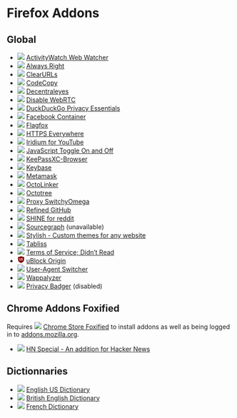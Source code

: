 # Firefox Addons
## Global

- <img width="16" src="https://addons.cdn.mozilla.net/user-media/addon_icons/860/860977-64.png"> [ActivityWatch Web Watcher](https://github.com/ActivityWatch/aw-watcher-web)
- <img width="16" src="https://addons.cdn.mozilla.net/user-media/addon_icons/273/273653-64.png"> [Always Right](https://github.com/autonome/Always-Right/)
- <img width="16" src="https://assets.gitlab-static.net/uploads/-/system/project/avatar/6821549/icon512.png"> [ClearURLs](https://gitlab.com/KevinRoebert/ClearUrls)
- <img width="16" src="https://addons.cdn.mozilla.net/user-media/addon_icons/806/806576-64.png"> [CodeCopy](https://github.com/zenorocha/codecopy)
- <img width="16" src="https://addons.cdn.mozilla.net/user-media/addon_icons/521/521554-64.png"> [Decentraleyes](https://decentraleyes.org/)
- <img width="16" src="https://addons.cdn.mozilla.net/user-media/addon_icons/497/497366-64.png"> [Disable WebRTC](https://github.com/ChrisAntaki/disable-webrtc-firefox)
- <img width="16" src="https://addons.cdn.mozilla.net/user-media/addon_icons/385/385621-64.png"> [DuckDuckGo Privacy Essentials](https://github.com/duckduckgo/duckduckgo-privacy-extension)
- <img width="16" src="https://addons.cdn.mozilla.net/user-media/addon_icons/954/954390-64.png"> [Facebook Container](https://github.com/mozilla/contain-facebook)
- <img width="16" src="https://addons.cdn.mozilla.net/user-media/addon_icons/5/5791-64.png"> [Flagfox](https://flagfox.wordpress.com/)
- <img width="16" src="https://upload.wikimedia.org/wikipedia/commons/e/ea/HTTPS_Everywhere_icon.svg"> [HTTPS Everywhere](https://www.eff.org/https-everywhere)
- <img width="16" src="https://addons.cdn.mozilla.net/user-media/addon_icons/930/930884-64.png"> [Iridium for YouTube](https://github.com/ParticleCore/Iridium)
- <img width="16" src="https://cdn.add0n.com/icons/javascript-toggler48.png"> [JavaScript Toggle On and Off](https://add0n.com/javascript-toggler.html)
- <img width="16" src="https://addons.cdn.mozilla.net/user-media/addon_icons/917/917354-64.png"> [KeePassXC-Browser](https://github.com/keepassxreboot/keepassxc-browser)
- <img width="16" src="https://keybase.io/images/icons/icon-keybase-logo-48.png"> [Keybase](https://keybase.io/docs/extension)
- <img width="16" src="https://addons.cdn.mozilla.net/user-media/addon_icons/725/725460-64.png"> [Metamask](https://metamask.io/)
- <img width="16" src="https://addons.cdn.mozilla.net/user-media/addon_icons/708/708610-64.png"> [OctoLinker](https://octolinker.github.io/)
- <img width="16" src="https://addons.cdn.mozilla.net/user-media/addon_icons/512/512640-64.png?modified"> [Octotree](https://github.com/ovity/octotree)
- <img width="16" src="https://addons.cdn.mozilla.net/user-media/addon_icons/805/805756-64.png"> [Proxy SwitchyOmega](https://github.com/FelisCatus/SwitchyOmega)
- <img width="16" src="https://raw.githubusercontent.com/sindresorhus/refined-github/master/source/icon.png"> [Refined GitHub](https://github.com/sindresorhus/refined-github)
- <img width="16" src="https://addons.cdn.mozilla.net/user-media/addon_icons/864/864396-64.png"> [SHINE for reddit](https://github.com/voythas/shine-unofficial)
- <img width="16" src="https://about.sourcegraph.com/favicon.png"> [Sourcegraph](https://github.com/sourcegraph/sourcegraph/tree/master/client/browser) (unavailable)
- <img width="16" src="https://addons.cdn.mozilla.net/user-media/addon_icons/2/2108-64.png"> [Stylish - Custom themes for any website](https://github.com/stylish-userstyles/stylish)
- <img width="16" src="https://addons.cdn.mozilla.net/user-media/addon_icons/850/850407-64.png"> [Tabliss](https://github.com/joelshepherd/tabliss)
- <img width="16" src="https://addons.cdn.mozilla.net/user-media/addon_icons/390/390151-64.png?modified=1534763870"> [Terms of Service; Didn’t Read](https://tosdr.org/)
- <img width="16" src="https://raw.githubusercontent.com/gorhill/uBlock/master/doc/img/icon38@2x.png"> [uBlock Origin](https://github.com/gorhill/uBlock#ublock-origin)
- <img width="16" src="https://addons.cdn.mozilla.net/user-media/addon_icons/812/812521-64.png"> [User-Agent Switcher](https://gitlab.com/ntninja/user-agent-switcher)
- <img width="16" src="https://addons.cdn.mozilla.net/user-media/addon_icons/10/10229-64.png"> [Wappalyzer](https://github.com/AliasIO/Wappalyzer)
- <img width="16" src="https://addons.cdn.mozilla.net/user-media/addon_icons/506/506646-64.png?modified=mcrushed"> [Privacy Badger](https://www.eff.org/privacybadger) (disabled)

## Chrome Addons Foxified

Requires <img width="16" src="https://addons.cdn.mozilla.net/user-media/addon_icons/664/664136-64.png"> [Chrome Store Foxified](https://github.com/Noitidart/Chrome-Store-Foxified) to install addons as well as being logged in to [addons.mozilla.org](https://addons.mozilla.org).

- <img width="16" src="https://lh3.googleusercontent.com/53hcAIIiKXg1pBSJcapHGexLqyLrvxbrM_0kWiAfIJ8XdCmFVoRvJG0Yy50iIhVaTQjcWgNMgw=w128-h128-e365"> [HN Special - An addition for Hacker News](https://gabrielecirulli.github.io/hn-special/)

## Dictionnaries

- <img width="16" src="https://addons.cdn.mozilla.net/user-media/addon_icons/677/677644-64.png"> [English US Dictionary](https://addons.mozilla.org/en-US/firefox/addon/us-english-dictionary/)
- <img width="16" src="https://addons.cdn.mozilla.net/user-media/addon_icons/461/461570-64.png"> [British English Dictionary](https://addons.mozilla.org/en-US/firefox/addon/british-english-dictionary-2/)
- <img width="16" src="https://addons.cdn.mozilla.net/user-media/addon_icons/354/354872-64.png"> [French Dictionary](https://addons.mozilla.org/en-US/firefox/addon/dictionnaire-fran%C3%A7ais1/)
